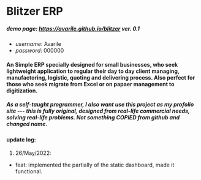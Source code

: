 # Blitzer ERP

##### demo page: https://avarile.github.io/blitzer ver. 0.1

- _username_: Avarile
- _password_: 000000

#### An Simple ERP specially designed for small businesses, who seek lightweight application to regular their day to day client managing, manufactoring, logistic, quoting and delivering process. Also perfect for those who seek migrate from Excel or on papaer management to digitization.

##### As a self-taught programmer, I also want use this project as my profolio site --- this is fully original, designed from real-life commercial needs, solving real-life problems. Not something COPIED from github and changed name.

#### update log:

1. 26/May/2022:

- feat: implemented the partially of the static dashboard, made it functional.
